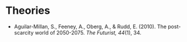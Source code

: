 # Theories

- Aguilar-Millan, S., Feeney, A., Oberg, A., & Rudd, E. (2010). The post-scarcity world of 2050-2075. _The Futurist, 44_(1), 34.